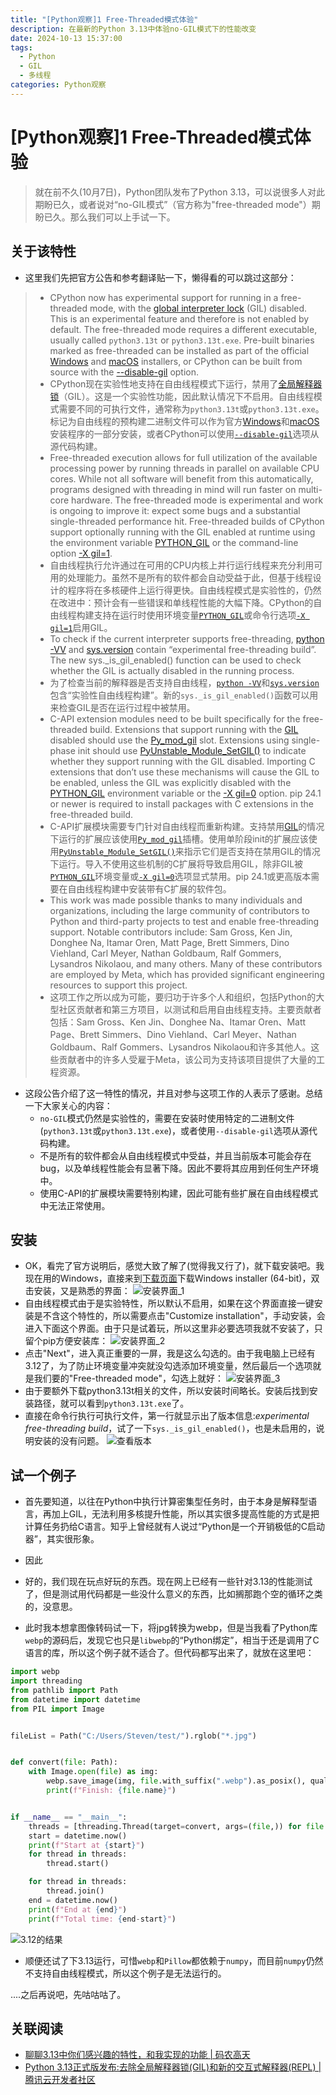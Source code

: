 ```yaml
---
title: "[Python观察]1 Free-Threaded模式体验"
description: 在最新的Python 3.13中体验no-GIL模式下的性能改变
date: 2024-10-13 15:37:00
tags:
  - Python
  - GIL
  - 多线程
categories: Python观察
---
```


# [Python观察]1 Free-Threaded模式体验

> 就在前不久(10月7日)，Python团队发布了Python 3.13，可以说很多人对此期盼已久，或者说对“no-GIL模式”（官方称为"free-threaded mode"）期盼已久。那么我们可以上手试一下。

## 关于该特性

- 这里我们先把官方公告和参考翻译贴一下，懒得看的可以跳过这部分：

> - CPython now has experimental support for running in a free-threaded mode, with the [global interpreter lock](https://docs.python.org/3.13/glossary.html#term-global-interpreter-lock) (GIL) disabled. This is an experimental feature and therefore is not enabled by default. The free-threaded mode requires a different executable, usually called `python3.13t` or `python3.13t.exe`. Pre-built binaries marked as free-threaded can be installed as part of the official [Windows](https://docs.python.org/3.13/using/windows.html#install-freethreaded-windows) and [macOS](https://docs.python.org/3.13/using/mac.html#install-freethreaded-macos) installers, or CPython can be built from source with the [--disable-gil](https://docs.python.org/3.13/using/configure.html#cmdoption-disable-gil) option.
> - CPython现在实验性地支持在自由线程模式下运行，禁用了[全局解释器锁](https://docs.python.org/3.13/glossary.html#term-global-interpreter-lock)（GIL）。这是一个实验性功能，因此默认情况下不启用。自由线程模式需要不同的可执行文件，通常称为`python3.13t`或`python3.13t.exe`。标记为自由线程的预构建二进制文件可以作为官方[Windows](https://docs.python.org/3.13/using/windows.html#install-freethreaded-windows)和[macOS](https://docs.python.org/3.13/using/mac.html#install-freethreaded-macos)安装程序的一部分安装，或者CPython可以使用[`--disable-gil`](https://docs.python.org/3.13/using/configure.html#cmdoption-disable-gil)选项从源代码构建。
> - Free-threaded execution allows for full utilization of the available processing power by running threads in parallel on available CPU cores. While not all software will benefit from this automatically, programs designed with threading in mind will run faster on multi-core hardware. The free-threaded mode is experimental and work is ongoing to improve it: expect some bugs and a substantial single-threaded performance hit. Free-threaded builds of CPython support optionally running with the GIL enabled at runtime using the environment variable [PYTHON_GIL](https://docs.python.org/3.13/using/cmdline.html#envvar-PYTHON_GIL) or the command-line option [-X gil=1](https://docs.python.org/3.13/using/cmdline.html#cmdoption-X).
> - 自由线程执行允许通过在可用的CPU内核上并行运行线程来充分利用可用的处理能力。虽然不是所有的软件都会自动受益于此，但基于线程设计的程序将在多核硬件上运行得更快。自由线程模式是实验性的，仍然在改进中：预计会有一些错误和单线程性能的大幅下降。CPython的自由线程构建支持在运行时使用环境变量[`PYTHON_GIL`](https://docs.python.org/3.13/using/cmdline.html#envvar-PYTHON_GIL)或命令行选项[`-X gil=1`](https://docs.python.org/3.13/using/cmdline.html#cmdoption-X)启用GIL。
> - To check if the current interpreter supports free-threading, [python -VV](https://docs.python.org/3.13/using/cmdline.html#cmdoption-V) and [sys.version](https://docs.python.org/3.13/library/sys.html#sys.version) contain “experimental free-threading build”. The new sys._is_gil_enabled() function can be used to check whether the GIL is actually disabled in the running process.
> - 为了检查当前的解释器是否支持自由线程，[`python -VV`](https://docs.python.org/3.13/using/cmdline.html#cmdoption-V)和[`sys.version`](https://docs.python.org/3.13/library/sys.html#sys.version)包含“实验性自由线程构建”。新的`sys._is_gil_enabled()`函数可以用来检查GIL是否在运行过程中被禁用。
> - C-API extension modules need to be built specifically for the free-threaded build. Extensions that support running with the [GIL](https://docs.python.org/3.13/glossary.html#term-GIL) disabled should use the [Py_mod_gil](https://docs.python.org/3.13/c-api/module.html#c.Py_mod_gil) slot. Extensions using single-phase init should use [PyUnstable_Module_SetGIL()](https://docs.python.org/3.13/c-api/module.html#c.PyUnstable_Module_SetGIL) to indicate whether they support running with the GIL disabled. Importing C extensions that don’t use these mechanisms will cause the GIL to be enabled, unless the GIL was explicitly disabled with the [PYTHON_GIL](https://docs.python.org/3.13/using/cmdline.html#envvar-PYTHON_GIL) environment variable or the [-X gil=0](https://docs.python.org/3.13/using/cmdline.html#cmdoption-X) option. pip 24.1 or newer is required to install packages with C extensions in the free-threaded build.
> - C-API扩展模块需要专门针对自由线程而重新构建。支持禁用[GIL](https://docs.python.org/3.13/glossary.html#term-GIL)的情况下运行的扩展应该使用[`Py_mod_gil`](https://docs.python.org/3.13/c-api/module.html#c.Py_mod_gil)插槽。使用单阶段init的扩展应该使用[`PyUnstable_Module_SetGIL()`](https://docs.python.org/3.13/c-api/module.html#c.PyUnstable_Module_SetGIL)来指示它们是否支持在禁用GIL的情况下运行。导入不使用这些机制的C扩展将导致启用GIL，除非GIL被[`PYTHON_GIL`](https://docs.python.org/3.13/using/cmdline.html#envvar-PYTHON_GIL)环境变量或[`-X gil=0`](https://docs.python.org/3.13/using/cmdline.html#cmdoption-X)选项显式禁用。pip 24.1或更高版本需要在自由线程构建中安装带有C扩展的软件包。
> - This work was made possible thanks to many individuals and organizations, including the large community of contributors to Python and third-party projects to test and enable free-threading support. Notable contributors include: Sam Gross, Ken Jin, Donghee Na, Itamar Oren, Matt Page, Brett Simmers, Dino Viehland, Carl Meyer, Nathan Goldbaum, Ralf Gommers, Lysandros Nikolaou, and many others. Many of these contributors are employed by Meta, which has provided significant engineering resources to support this project.
> - 这项工作之所以成为可能，要归功于许多个人和组织，包括Python的大型社区贡献者和第三方项目，以测试和启用自由线程支持。主要贡献者包括：Sam Gross、Ken Jin、Donghee Na、Itamar Oren、Matt Page、Brett Simmers、Dino Viehland、Carl Meyer、Nathan Goldbaum、Ralf Gommers、Lysandros Nikolaou和许多其他人。这些贡献者中的许多人受雇于Meta，该公司为支持该项目提供了大量的工程资源。

- 这段公告介绍了这一特性的情况，并且对参与这项工作的人表示了感谢。总结一下大家关心的内容：
  - `no-GIL`模式仍然是实验性的，需要在安装时使用特定的二进制文件(`python3.13t`或`python3.13t.exe`)，或者使用`--disable-gil`选项从源代码构建。
  - 不是所有的软件都会从自由线程模式中受益，并且当前版本可能会存在bug，以及单线程性能会有显著下降。因此不要将其应用到任何生产环境中。
  - 使用C-API的扩展模块需要特别构建，因此可能有些扩展在自由线程模式中无法正常使用。

## 安装

- OK，看完了官方说明后，感觉大致了解了(觉得我又行了)，就下载安装吧。我现在用的Windows，直接来到[下载页面](https://www.python.org/downloads/windows/)下载Windows installer (64-bit)，双击安装，又是熟悉的界面：
  ![安装界面_1](./3.13_安装界面_1.webp)
- 自由线程模式由于是实验特性，所以默认不启用，如果在这个界面直接一键安装是不含这个特性的，所以需要点击"Customize installation"，手动安装，会进入下面这个界面。由于只是试着玩，所以这里非必要选项我就不安装了，只留个pip方便安装库：
  ![安装界面_2](./3.13_安装界面_2.webp)
- 点击"Next"，进入真正重要的一屏，我是这么勾选的。由于我电脑上已经有3.12了，为了防止环境变量冲突就没勾选添加环境变量，然后最后一个选项就是我们要的"Free-threaded mode"，勾选上就好：
  ![安装界面_3](./3.13_安装界面_3.webp)
- 由于要额外下载python3.13t相关的文件，所以安装时间略长。安装后找到安装路径，就可以看到`python3.13t.exe`了。
- 直接在命令行执行可执行文件，第一行就显示出了版本信息:*experimental free-threading build*，试了一下`sys._is_gil_enabled()`，也是未启用的，说明安装的没有问题。
  ![查看版本](./3.13_查看版本.webp)

## 试一个例子

- 首先要知道，以往在Python中执行计算密集型任务时，由于本身是解释型语言，再加上GIL，无法利用多核提升性能，所以其实很多提高性能的方式是把计算任务扔给C语言。知乎上曾经就有人说过“Python是一个开销极低的C启动器”，其实很形象。
- 因此

- 好的，我们现在玩点好玩的东西。现在网上已经有一些针对3.13的性能测试了，但是测试用代码都是一些没什么意义的东西，比如搁那跑个空的循环之类的，没意思。
- 此时我本想拿图像转码试一下，将jpg转换为webp，但是当我看了Python库`webp`的源码后，发现它也只是`libwebp`的“Python绑定”，相当于还是调用了C语言的库，所以这个例子就不适合了。但代码都写出来了，就放在这里吧：

```python
import webp
import threading
from pathlib import Path
from datetime import datetime
from PIL import Image


fileList = Path("C:/Users/Steven/test/").rglob("*.jpg")


def convert(file: Path):
    with Image.open(file) as img:
        webp.save_image(img, file.with_suffix(".webp").as_posix(), quality=95)
        print(f"Finish: {file.name}")


if __name__ == "__main__":
    threads = [threading.Thread(target=convert, args=(file,)) for file in fileList]
    start = datetime.now()
    print(f"Start at {start}")
    for thread in threads:
        thread.start()

    for thread in threads:
        thread.join()
    end = datetime.now()
    print(f"End at {end}")
    print(f"Total time: {end-start}")
```

  ![3.12的结果](./3.12_执行结果.webp)

- 顺便还试了下3.13运行，可惜`webp`和`Pillow`都依赖于`numpy`，而目前`numpy`仍然不支持自由线程模式，所以这个例子是无法运行的。

....之后再说吧，先咕咕咕了。

## 关联阅读

- [聊聊3.13中你们感兴趣的特性，和我实现的功能 | 码农高天](https://www.bilibili.com/video/BV1dm2yYrEnn)
- [Python 3.13正式版发布:去除全局解释器锁(GIL)和新的交互式解释器(REPL) | 腾讯云开发者社区](https://cloud.tencent.com/developer/news/1762031)

